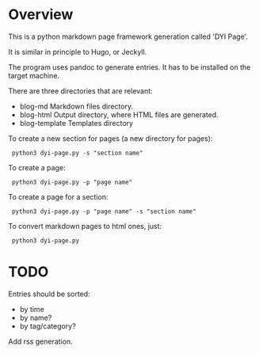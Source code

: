 
# Overview

This is a python markdown page framework generation called 'DYI Page'.

It is similar in principle to Hugo, or Jeckyll.

The program uses pandoc to generate entries. It has to be installed on the target machine.

There are three directories that are relevant:
- blog-md Markdown files directory.
- blog-html Output directory, where HTML files are generated.
- blog-template Templates directory

To create a new section for pages (a new directory for pages):
```
 python3 dyi-page.py -s "section name"
```

To create a page:
```
 python3 dyi-page.py -p "page name"
```

To create a page for a section:
```
 python3 dyi-page.py -p "page name" -s "section name"
```

To convert markdown pages to html ones, just:
```
 python3 dyi-page.py
```

# TODO
Entries should be sorted:
- by time
- by name?
- by tag/category?

Add rss generation.
